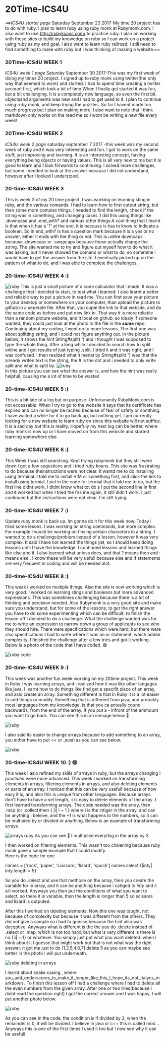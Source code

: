 # 20Time-ICS4U
==>_ICS4U starter page_
Saturday September 23 2017-My time 20 project has to do with ruby. I plan to learn ruby using ruby monk at Rubymonk.com. I also want to use  http://rubykoans.com/ to practice ruby. I plan on working with these sites to build my knowedge on ruby so I can work on a project using ruby as my end goal. I also want to learn ruby railroad. I still need to find something to make with ruby but I was thinking of making a website.==

### 20Time-ICS4U WEEK 1

_ICS4U week 1 page_
Saturday September 30 2017-This was my first week of doing my times 20 project. I signed up to ruby monk using twitter(the only way that seemed to work) and started. I had to spend time creating a twitter account first, which took a bit of time.When I finally got started it was fun, but a bit challenging. It is a completely new language, so even the first bit, objectsand arguments was new and I had to get used to it. I plan to continue using ruby monk, and keep trying the puzzles. So far I havent made too much progress but I plan on making more. I also want to note that I think markdown only works on the reed me so i wont be writing a new file every week!

### 20Time-ICS4U WEEK 2

_ICS4U week 2 page_
saturday september 7 2017 -this week was my second week of ruby and it was very interesting and fun. I got to work on the same stuff, just improving and learning. It is an interesting concept, having everything being objects or having values. This is all very new to me but it is good to learn and I look forwards to continuing. I solved more challenges, but some i needed to look at the answer because I did not understand, however after I looked I understood.

### 20-time-ICS4U WEEK 3

This is week 3 of my 20 time project. I was working on learning sting in ruby, and the various comands. I had to learn how to first output string, but then some more complex things. I needed to find the length, check if the string was in something, and changing cases. I did this using things like .downcase and .end_with?  and various other things.A cool thing that I learnt is that when it has a '?' at the end, it is because is has to know to indicate a boolean. So in end_with? is has a question mark because it is a yes or no answer, either it ends with the thing or not. This is unlike downcaps because .downcaps or .swapcaps because those actually change the string. The site wanted me to try and figure out myself how to do what it was asking, but it never showed the comand or what to do, so sometime i would have to get the answer from the site. I eventually picked up on the pattern of what to do, and i was able to complete the challenges.

### 20-time-ICS4U WEEK 4 :)

![ruby ](https://github.com/AYJACKSON-ICS4U/20time-log-due-every-saturday-night-JNGUY5/blob/master/Screen%20Shot%202017-10-20%20at%209.22.31%20AM.png)
This is just a small picture of a code calculator that I made. It was a challenge that I decided to start, to test what i learned. I also learnt a better and reliable way to put a picture in read me. You can first save your picture to your desktop or somewhere on your computer, than upload the picture to github in a seperate file. After that, you copie the link to that website, and do the same code as before and put new link in. That way it is more reliable than a random picture website, and it local on github, so idealy if someone wanted, they could just look at the photo in the file in the **_same_** repo.  Continuing about my coding, I went on to more lessons. The first one was about splitting string, and I could not figure anything out. In the picture bellow, it shows the hint String#split('') and i thought I was supposed to type the whole thing. After a long while I decided to search how to split online and I got results of just typing .split. I tried it and it was right, and I was confused. I then realized what it menat by String#split('') was that the already writen text is the string, the _#_ is the dot and i needed to only write split and what is split by. 
![ruby ](https://github.com/AYJACKSON-ICS4U/20time-log-due-every-saturday-night-JNGUY5/blob/master/Screen%20Shot%202017-10-20%20at%2010.19.16%20AM.png)    
In this picture you can see what the answer is, and how the hint was really helpfull, causing me a lot of time to be wasted



### 20-time-ICS4U WEEK 5 :)
This is a bit late of a log but on purpose. Unfortunantly RubyMonk.com is not eccessable. When I try to go to the website it says that its certificate has expired and can no longer be rached because of fear of safety or somthing. I have waited a while for it to go back up, but nothing yet. I am currently looking for a new website to learn ruby on since this website will not suffice. It is a sad day but this is reality. Hopefuly my next log can be better, where ruby monk is now up or I have moved on from this website and started learning somewhere else. 

### 20-time-ICS4U WEEK 6 :)

This Week I was still searching. Kept trying rubymonk but they still were down I got a few sugestions and i tried ruby koans. This site was frustrating to do because theinstructions were not clear. It wantd me to do installing using terminal. I told me to install VIM or something first, and click the link to install using termial. I put in the code for termial that it told me to do, but the first line didnt work. I didnt know what tot do s I put the second line in first and it worked but when I tried the firs ine again, it still didn't work. I just continued but the instructions were not clear.  I'm still trying.


### 20-time-ICS4U WEEK 7 :)
Update ruby monk is back up. Im gonna do it for this week now. Today I tried some lesons. I was working on string commands, but more complex. For example I would be working on finsing sertain characters in a string. I wanted to do a challenge/problem instead of a lesson, however it was very complex. It said I have not learned the things yet, so I should keep doing lessons until I have the knowledge. I continued lessons and learned things like else and if. I also learned what unless does, and that ? means then and : means else . I know these will be very uefull because else and if statements are very frequent in coding and will be needed alot.


### 20-time-ICS4U WEEK 8  :)
 This weak i worked on multiple things. Also the site is now working which is very good. I worked on learning stings and booleans but more advanced expressions. This was sometimes challenging because there is a lot of thinking and percision needed. Also Rubymonk is a very good site and make sure you understand, but for some of the  lessons, to get the right answer you have to do some experimenting which can be difficult. to finish the lesson off I decided to do a challenge. What the challenge wanted was for me to write an expression to narrow down a group of applicants to see who they should hire. There were specifications which were hard, but there were also specifications I had to write where it was an or statement, which added complexity. I finished the challenge after a few tries and got it working.
 Below is a photo of the code that I have coded. :smile:
 
![ruby code](https://github.com/AYJACKSON-ICS4U/20time-log-due-every-saturday-night-JNGUY5/blob/master/Screen%20Shot%202018-01-04%20at%209.57.33%20PM.png)
### 20-time-ICS4U WEEK 9  :)
This week was another fun week working on my 20time project. This week in Ruby I was learning arrays, and i realized how it was like other langages like java. I learnt how to do things like find get a specifit place of an array, and aslo create an array. Something different is that in Ruby it is a lot easier to add things or modify. Something that is different from java, and probably most languages from my knowledge, is that you ca actually cound backwards, from the end of the array. If you put a _-_ infront of the ammount you want to go back. You can see this in an immage below :eyes:


![ruby](https://github.com/AYJACKSON-ICS4U/20time-log-due-every-saturday-night-JNGUY5/blob/master/Screen%20Shot%202018-01-05%20at%2012.38.46%20PM.png)


I also said its easier to change arrays because to add something to an array, you either have to put _<<_ or _.push_ 
as you can see below.


![ruby](https://github.com/AYJACKSON-ICS4U/20time-log-due-every-saturday-night-JNGUY5/blob/master/Screen%20Shot%202018-01-06%20at%208.15.50%20AM.png)

### 20-time-ICS4U WEEK 10  :) :smile:
This week I aslo refined my skills of arrays in ruby, but the arrays changing I practiced were more advanced. This week I worked on transforming elements in arrays, filtering elements in arrays, and also deleting elements or parts of an array. I noticed that this can be very usefull because of how easy it is, and also this is unique from other languages. Because arrays don't have to have a set length, it is easy to delete elements of the array. I first learned transforming arrays. The code needed was the array, then .map (or .collect)then { |i| i + 1 } where i is the intiger in the array, and can be anything i beleive, and the +1 is what happens to the numbers, so it can be multipied by or divided or anything. Below is an example of transforming arrays

![arrays ruby](https://github.com/AYJACKSON-ICS4U/20time-log-due-every-saturday-night-JNGUY5/blob/master/Screen%20Shot%202018-01-07%20at%2012.14.42%20AM.png)
As you can see :eyes: I multiplied everythig in the array by 3

I then worked on filtering elements. This wasn't too chalening because ruby monk gave a sample example that I could modify.  
Here is the code for one

names = ['rock', 'paper', 'scissors', 'lizard', 'spock'] 
names.select {|inty| inty.length > 5}

So you do .select and use that methose on the array,  then you create the variable for in array, and it can be anything because i cahged to _inty_ and it sill worked. Anyways you then put the conditions of what ypu want to select, so there it is variable, then the length is longer than 5 so scissors and lizard is outputed. 

After this I worked on deleting elements. Now this one was tought, not because of complexity but because it was different from the others. They did not give a sample so i had to guesse,because the hint also was deceptive. Anyways what is different is the the you do .delete instead of .select or .map, which is not too hard, but what is very different is there is no {|i| i+1} or whatever. You simply just put what you want deleted. when I think about it I guesse that might work but that is not what was the right answer. it got me just to do [1,3,5,4,6,7].delete 5 as you can maybe see better in the photo I will put underneath. 

![ruby deleting in arrays](https://github.com/AYJACKSON-ICS4U/20time-log-due-every-saturday-night-JNGUY5/blob/master/Screen%20Shot%202018-01-07%20at%2012.25.16%20AM.png)

I learnt about snake casing , where you_add_enderscores_to_make_it_longer_like_this_I_hope_its_not_italycs_markdown . 
To finish this lesson off I had a challenge where I had to delete all the even numbers from the given array. After one or two tries(because i didnt read the question right) I got the correct answer and I was happy. I will put another photo below.

![ruby](https://github.com/AYJACKSON-ICS4U/20time-log-due-every-saturday-night-JNGUY5/blob/master/Screen%20Shot%202018-01-07%20at%2012.32.28%20AM.png)

As you can see in the code, the condition is if divided by 2, when the remainder is 0, it will be divided. I believe in java or c++ this is called mod...  Anyways this is one of the first times I used it too but I now see why it can be usefull.
